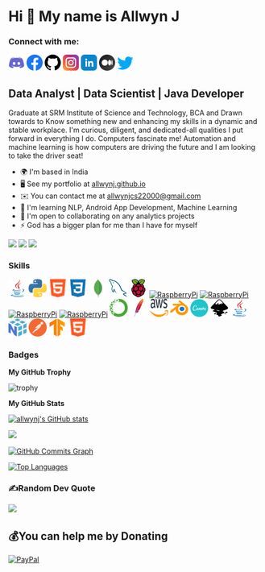 Hi 👋 My name is Allwyn J
=========================
### Connect with me:

<p align="left"> <a href="https://discord.com/users/Allwyn J#2815" target="_blank" rel="noreferrer">
<img src="\GithubProfile Icons\discord.svg" width="32" height="32" /></a> 
<a href="https://www.facebook.com/allwynj2000" target="_blank" rel="noreferrer"><img src="\GithubProfile Icons\facebook.svg" width="32" height="32" /></a> 
<a href="https://www.github.com/allwynj" target="_blank" rel="noreferrer"><img src="\GithubProfile Icons\github.svg" width="32" height="32" /></a> 
<a href="http://www.instagram.com/allwyn__j)" target="_blank" rel="noreferrer"><img src="\GithubProfile Icons\instagram.svg" width="32" height="32" /></a> 
<a href="https://www.linkedin.com/in/allwynj" target="_blank" rel="noreferrer"><img src="\GithubProfile Icons\linkedin.svg" width="32" height="32" /></a> 
<a href="http://www.medium.com/@allwynj" target="_blank" rel="noreferrer"><img src="\GithubProfile Icons\medium.svg" width="32" height="32" /></a> 
<a href="https://www.twitter.com/Allwyn__J" target="_blank" rel="noreferrer"><img src="\GithubProfile Icons\twitter.svg" width="32" height="32" /></a></p>


Data Analyst | Data Scientist | Java Developer
----------------------------------------------

Graduate at SRM Institute of Science and Technology, BCA and Drawn towards to Know something new and enhancing my skills in a dynamic and stable workplace. I'm curious, diligent, and dedicated-all qualities I put forward in everything I do. Computers fascinate me! Automation and machine learning is how computers are driving the future and I am looking to take the driver seat!

* 🌍  I'm based in India
* 🖥️  See my portfolio at [allwynj.github.io](http://allwynj.github.io)
* ✉️  You can contact me at [allwynjcs22000@gmail.com](mailto:allwynjcs22000@gmail.com)
* 🧠  I'm learning NLP, Android App Development, Machine Learning
* 🤝  I'm open to collaborating on any analytics projects
* ⚡  God has a bigger plan for me than I have for myself

<a href="https://www.twitter.com/Allwyn__J" target="_blank" rel="noreferrer"><img src="https://img.shields.io/twitter/follow/Allwyn__J?logo=twitter&style=for-the-badge&color=ec4899&labelColor=0C1116"/></a>
<a href="https://www.github.com/allwynj" target="_blank" rel="noreferrer"><img src="https://img.shields.io/github/followers/allwynj?logo=github&style=for-the-badge&color=ec4899&labelColor=0C1116" /></a>
<a herf="https://www.github.com/allwynj" target="_blank" rel="noreferrer"><img src="https://hits.sh/github.com/silentsoft/hits.svg?style=for-the-badge&label=profile%20views&color=ec4899&labelColor=0C1116"></a>

### Skills

<p align="left">
<a href="https://www.oracle.com/java/" target="_blank" rel="noreferrer"><img src="\GithubProfile Icons\java.svg" width="36" height="36" alt="Java" /></a>
<a href="https://www.python.org/" target="_blank" rel="noreferrer"><img src="\GithubProfile Icons\python.svg" width="36" height="36" alt="Python" /></a>
<a href="https://developer.mozilla.org/en-US/docs/Glossary/HTML5" target="_blank" rel="noreferrer"><img src="\GithubProfile Icons\html5.svg" width="36" height="36" alt="HTML5" /></a>
<a href="https://www.w3.org/TR/CSS/#css" target="_blank" rel="noreferrer"><img src="\GithubProfile Icons\css3.svg" width="36" height="36" alt="CSS3" /></a>
<a href="https://www.mongodb.com/" target="_blank" rel="noreferrer"><img src="\GithubProfile Icons\mongodb.svg" width="36" height="36" alt="MongoDB" /></a>
<a href="https://www.mysql.com/" target="_blank" rel="noreferrer"><img src="\GithubProfile Icons\mysql.svg" width="36" height="36" alt="MySQL" /></a>
<a href="https://www.raspberrypi.org/" target="_blank" rel="noreferrer"><img src="\GithubProfile Icons\raspberrypi.svg" width="36" height="36" alt="RaspberryPi" /></a>
<a href="https://www.raspberrypi.org/" target="_blank" rel="noreferrer"><img src="\GithubProfile Icons\abobe-after-effects.svg" width="36" height="36" alt="RaspberryPi" /></a>
<a href="https://www.raspberrypi.org/" target="_blank" rel="noreferrer"><img src="\GithubProfile Icons\abobe-illustrator.svg" width="36" height="36" alt="RaspberryPi" /></a>
<a href="https://www.raspberrypi.org/" target="_blank" rel="noreferrer"><img src="\GithubProfile Icons\abobe-photoshop.svg" width="36" height="36" alt="RaspberryPi" /></a>
<a href="https://www.raspberrypi.org/" target="_blank" rel="noreferrer"><img src="\GithubProfile Icons\abobe-premiere-pro.svg" width="36" height="36" alt="RaspberryPi" /></a>
<a href="https://www.raspberrypi.org/" target="_blank" rel="noreferrer"><img src="\GithubProfile Icons\anaconda.svg" width="36" height="36" alt="RaspberryPi" /></a>
<a href="https://www.raspberrypi.org/" target="_blank" rel="noreferrer"><img src="\GithubProfile Icons\apache.svg" width="36" height="36" alt="RaspberryPi" /></a>
<a href="https://www.raspberrypi.org/" target="_blank" rel="noreferrer"><img src="\GithubProfile Icons\aws.svg" width="36" height="36" alt="RaspberryPi" /></a>
<a href="https://www.raspberrypi.org/" target="_blank" rel="noreferrer"><img src="\GithubProfile Icons\blender.svg" width="36" height="36" alt="RaspberryPi" /></a>
<a href="https://www.raspberrypi.org/" target="_blank" rel="noreferrer"><img src="\GithubProfile Icons\canva.svg" width="36" height="36" alt="RaspberryPi" /></a>
<a href="https://www.raspberrypi.org/" target="_blank" rel="noreferrer"><img src="\GithubProfile Icons\inkscape.svg" width="36" height="36" alt="RaspberryPi" /></a>
<a href="https://www.raspberrypi.org/" target="_blank" rel="noreferrer"><img src="\GithubProfile Icons\java.svg" width="36" height="36" alt="RaspberryPi" /></a>
<a href="https://www.raspberrypi.org/" target="_blank" rel="noreferrer"><img src="\GithubProfile Icons\numpy.svg" width="36" height="36" alt="RaspberryPi" /></a>
<a href="https://www.raspberrypi.org/" target="_blank" rel="noreferrer"><img src="\GithubProfile Icons\postman.svg" width="36" height="36" alt="RaspberryPi" /></a>
<a href="https://www.raspberrypi.org/" target="_blank" rel="noreferrer"><img src="\GithubProfile Icons\tensorflow.svg" width="36" height="36" alt="RaspberryPi" /></a>
<a href="https://www.raspberrypi.org/" target="_blank" rel="noreferrer"><img src="\GithubProfile Icons\html5.svg" width="36" height="36" alt="RaspberryPi" /></a>
</p>



### Badges

<b>My GitHub Trophy</b>

![trophy](https://github-profile-trophy.vercel.app/?username=allwynj&theme=dark_lover&no-bg=true&no-frame=true&title=Joined2020,Stars,Issues,Commit,Repositories,PullRequest)


<b>My GitHub Stats</b>

<a href="http://www.github.com/allwynj"><img src="https://github-readme-stats.vercel.app/api?username=allwynj&show_icons=true&hide=&count_private=true&title_color=f97316&text_color=ffffff&icon_color=14b8a6&bg_color=0C1116&hide_border=true&show_icons=true" alt="allwynj's GitHub stats" /></a>

<a href="http://www.github.com/allwynj"><img src="https://github-readme-streak-stats.herokuapp.com/?user=allwynj&stroke=ffffff&background=0C1116&ring=f97316&fire=f97316&currStreakNum=ffffff&currStreakLabel=f97316&sideNums=ffffff&sideLabels=ffffff&dates=ffffff&hide_border=true" /></a>

<a href="http://www.github.com/allwynj"><img src="https://activity-graph.herokuapp.com/graph?username=allwynj&bg_color=0C1116&color=ffffff&line=14b8a6&point=ffffff&area_color=1c1917&area=true&hide_border=true&custom_title=GitHub%20Commits%20Graph" alt="GitHub Commits Graph" /></a>

<a href="https://github.com/allwynj" align="left"><img src="https://github-readme-stats.vercel.app/api/top-langs/?username=allwynj&langs_count=10&title_color=f97316&text_color=ffffff&icon_color=14b8a6&bg_color=0C1116&hide_border=true&locale=en&custom_title=Top%20%Languages&layout=compact" alt="Top Languages" /></a>



### ✍️Random Dev Quote
![](https://quotes-github-readme.vercel.app/api?type=horizontal&theme=dark)


## 💰You can help me by Donating

[![PayPal](https://img.shields.io/badge/PayPal-00457C?style=for-the-badge&logo=paypal&logoColor=white)](https://paypal.me/allwynj2000) 
